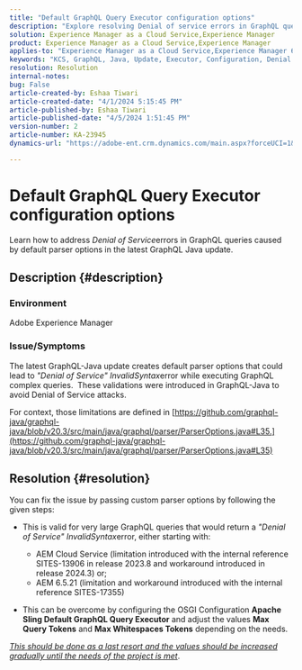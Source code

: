 ```yaml
---
title: "Default GraphQL Query Executor configuration options"
description: "Explore resolving Denial of service errors in GraphQL queries caused by default parser options."
solution: Experience Manager as a Cloud Service,Experience Manager
product: Experience Manager as a Cloud Service,Experience Manager
applies-to: "Experience Manager as a Cloud Service,Experience Manager 6.5"
keywords: "KCS, GraphQL, Java, Update, Executor, Configuration, Denial of service, OSGI Configuration, Apache Sling Default GraphQL Query, Max Query Tokens, Max Whitespaces Tokens"
resolution: Resolution
internal-notes: 
bug: False
article-created-by: Eshaa Tiwari
article-created-date: "4/1/2024 5:15:45 PM"
article-published-by: Eshaa Tiwari
article-published-date: "4/5/2024 1:51:45 PM"
version-number: 2
article-number: KA-23945
dynamics-url: "https://adobe-ent.crm.dynamics.com/main.aspx?forceUCI=1&pagetype=entityrecord&etn=knowledgearticle&id=7db89277-4bf0-ee11-904c-6045bd006b3d"

---
```

# Default GraphQL Query Executor configuration options


Learn how to address *Denial of Service*errors in GraphQL queries caused by default parser options in the latest GraphQL Java update.

## Description {#description}


### Environment

Adobe Experience Manager

### Issue/Symptoms

The latest GraphQL-Java update creates default parser options that could lead to *"Denial of Service" InvalidSyntax*error while executing GraphQL complex queries.  These validations were introduced in GraphQL-Java to avoid Denial of Service attacks.

For context, those limitations are defined in [https://github.com/graphql-java/graphql-java/blob/v20.3/src/main/java/graphql/parser/ParserOptions.java#L35.](https://github.com/graphql-java/graphql-java/blob/v20.3/src/main/java/graphql/parser/ParserOptions.java#L35)


## Resolution {#resolution}


You can fix the issue by passing custom parser options by following the given steps:

- This is valid for very large GraphQL queries that would return a *"Denial of Service" InvalidSyntax*error, either starting with:

    

    - AEM Cloud Service (limitation introduced with the internal reference SITES-13906 in release 2023.8 and workaround introduced in release 2024.3) or;
    - AEM 6.5.21 (limitation and workaround introduced with the internal reference SITES-17355)

        
- This can be overcome by configuring the OSGI Configuration <b>Apache Sling Default GraphQL Query Executor</b> and adjust the values <b>Max Query Tokens</b> and <b>Max Whitespaces Tokens</b> depending on the needs.


*<u>This should be done as a last resort and the values should be increased gradually until the needs of the project is met</u>*.
